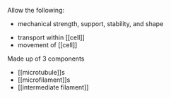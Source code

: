 Allow the following:
* mechanical strength, support, stability, and shape 
- transport within [[cell]]
- movement of [[cell]]

Made up of 3 components 
- [[microtubule]]s
- [[microfilament]]s
- [[intermediate filament]]
